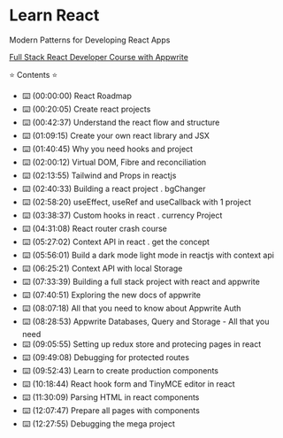 <!-- htorres@DESKTOP-1GF4GIL:~/react-dev/lrn-react$  -->
# Learn React
Modern Patterns for Developing React Apps

[Full Stack React Developer Course with Appwrite](https://www.youtube.com/watch?v=Bvwq_S0n2pk)

⭐️ Contents ⭐️
- ⌨️ (00:00:00) React Roadmap
- ⌨️ (00:20:05) Create react projects
- ⌨️ (00:42:37) Understand the react flow and structure
- ⌨️ (01:09:15) Create your own react library and JSX
- ⌨️ (01:40:45) Why you need hooks and project
- ⌨️ (02:00:12) Virtual DOM, Fibre and reconciliation
- ⌨️ (02:13:55) Tailwind and Props in reactjs
- ⌨️ (02:40:33) Building a react project . bgChanger
- ⌨️ (02:58:20) useEffect, useRef and useCallback with 1 project
- ⌨️ (03:38:37) Custom hooks in react . currency Project
- ⌨️ (04:31:08) React router crash course
- ⌨️ (05:27:02) Context API in react . get the concept
- ⌨️ (05:56:01) Build a dark mode light mode in reactjs with context api
- ⌨️ (06:25:21) Context API with local Storage
- ⌨️ (07:33:39) Building a full stack project with react and appwrite
- ⌨️ (07:40:51) Exploring the new docs of appwrite
- ⌨️ (08:07:18) All that you need to know about Appwrite Auth
- ⌨️ (08:28:53) Appwrite Databases, Query and Storage - All that you need
- ⌨️ (09:05:55) Setting up redux store and protecing pages in react
- ⌨️ (09:49:08) Debugging for protected routes
- ⌨️ (09:52:43) Learn to create production components
- ⌨️ (10:18:44) React hook form and TinyMCE editor in react
- ⌨️ (11:30:09) Parsing HTML in react components
- ⌨️ (12:07:47) Prepare all pages with components
- ⌨️ (12:27:55) Debugging the mega project


